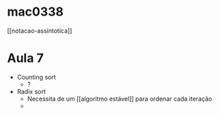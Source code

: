 # mac0338

[[notacao-assintotica]]

# Aula 7

- Counting sort
  - ?
- Radix sort
  - Necessita de um [[algoritmo estável]] para ordenar cada iteração
  - 